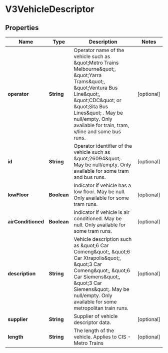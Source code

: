 # V3VehicleDescriptor

## Properties
Name | Type | Description | Notes
------------ | ------------- | ------------- | -------------
**operator** | **String** | Operator name of the vehicle such as \&quot;Metro Trains Melbourne\&quot;, \&quot;Yarra Trams\&quot;, \&quot;Ventura Bus Line\&quot;, \&quot;CDC\&quot; or \&quot;Sita Bus Lines\&quot; . May be null/empty.  Only available for train, tram, v/line and some bus runs. |  [optional]
**id** | **String** | Operator identifier of the vehicle such as \&quot;26094\&quot;. May be null/empty. Only available for some tram and bus runs. |  [optional]
**lowFloor** | **Boolean** | Indicator if vehicle has a low floor. May be null. Only available for some tram runs. |  [optional]
**airConditioned** | **Boolean** | Indicator if vehicle is air conditioned. May be null. Only available for some tram runs. |  [optional]
**description** | **String** | Vehicle description such as \&quot;6 Car Comeng\&quot;, \&quot;6 Car Xtrapolis\&quot;, \&quot;3 Car Comeng\&quot;, \&quot;6 Car Siemens\&quot;, \&quot;3 Car Siemens\&quot;. May be null/empty.  Only available for some metropolitan train runs. |  [optional]
**supplier** | **String** | Supplier of vehicle descriptor data. |  [optional]
**length** | **String** | The length of the vehicle. Applies to CIS - Metro Trains |  [optional]
